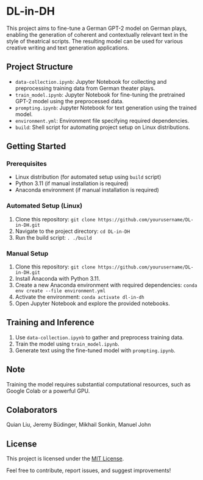 # DL-in-DH

This project aims to fine-tune a German GPT-2 model on German plays, enabling the generation of coherent and contextually relevant text in the style of theatrical scripts. The resulting model can be used for various creative writing and text generation applications.

## Project Structure

- `data-collection.ipynb`: Jupyter Notebook for collecting and preprocessing training data from German theater plays.
- `train_model.ipynb`: Jupyter Notebook for fine-tuning the pretrained GPT-2 model using the preprocessed data.
- `prompting.ipynb`: Jupyter Notebook for text generation using the trained model.
- `environment.yml`: Environment file specifying required dependencies.
- `build`: Shell script for automating project setup on Linux distributions.

## Getting Started

### Prerequisites

- Linux distribution (for automated setup using `build` script)
- Python 3.11 (if manual installation is required)
- Anaconda environment (if manual installation is required)

### Automated Setup (Linux)

1. Clone this repository: `git clone https://github.com/yourusername/DL-in-DH.git`
2. Navigate to the project directory: `cd DL-in-DH`
3. Run the build script: `. ./build`

### Manual Setup

1. Clone this repository: `git clone https://github.com/yourusername/DL-in-DH.git`
2. Install Anaconda with Python 3.11.
3. Create a new Anaconda environment with required dependencies: `conda env create --file environment.yml`
4. Activate the environment: `conda activate dl-in-dh`
6. Open Jupyter Notebook and explore the provided notebooks.

## Training and Inference

1. Use `data-collection.ipynb` to gather and preprocess training data.
2. Train the model using `train_model.ipynb`.
3. Generate text using the fine-tuned model with `prompting.ipynb`.

## Note

Training the model requires substantial computational resources, such as Google Colab or a powerful GPU.

## Colaborators

Quian Liu,
Jeremy Büdinger,
Mikhail Sonkin,
Manuel John

## License

This project is licensed under the [MIT License](LICENSE).

Feel free to contribute, report issues, and suggest improvements!
